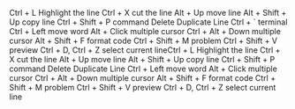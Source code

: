 Ctrl + L	Highlight the line
Ctrl + X	cut the line
Alt + Up	move line
Alt + Shift + Up	copy line
Ctrl + Shift + P	command
	Delete Duplicate Line
Ctrl + `	terminal
Ctrl + Left 	move word
Alt + Click	multiple cursor
Ctrl + Alt + Down	multiple cursor
Alt + Shift + F	format code
Ctrl + Shift + M	problem
Ctrl + Shift + V	preview
Ctrl + D, Ctrl + Z	select current lineCtrl + L	Highlight the line
Ctrl + X	cut the line
Alt + Up	move line
Alt + Shift + Up	copy line
Ctrl + Shift + P	command
	        Delete Duplicate Line
Ctrl + Left 	move word
Alt + Click	multiple cursor
Ctrl + Alt + Down	multiple cursor
Alt + Shift + F	format code
Ctrl + Shift + M	problem
Ctrl + Shift + V	preview
Ctrl + D, Ctrl + Z	select current line